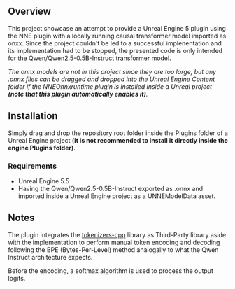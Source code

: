 ## Overview
This project showcase an attempt to provide a Unreal Engine 5 plugin using the NNE plugin with a locally running causal transformer model imported as onxx. Since the project couldn't be led to a successful implenentation and its implementation had to be stopped, the presented code is only intended for the Qwen/Qwen2.5-0.5B-Instruct transformer model.

_The onnx models are not in this project since they are too large, but any .onnx files can be dragged and dropped into the Unreal Engine Content folder if the NNEOnnxruntime plugin is installed inside a Unreal project **(note that this plugin automatically enables it)**._

## Installation
Simply drag and drop the repository root folder inside the Plugins folder of a Unreal Engine project **(it is not recommended to install it directly inside the engine Plugins folder)**.

### Requirements
- Unreal Engine 5.5
- Having the Qwen/Qwen2.5-0.5B-Instruct exported as .onnx and imported inside a Unreal Engine project as a UNNEModelData asset. 

## Notes
The plugin integrates the [tokenizers-cpp](https://github.com/mlc-ai/tokenizers-cpp) library as Third-Party library aside with the implementation to perform manual token encoding and decoding following the BPE (Bytes-Per-Level) method analogally to what the Qwen Instruct architecture expects.

Before the encoding, a softmax algorithm is used to process the output logits.
